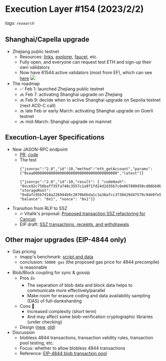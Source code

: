 # Execution Layer #154 (2023/2/2)

###### tags: `research`

## Shanghai/Capella upgrade
- Zhejiang public testnet
    - Resources: [links](https://zhejiang.ethpandaops.io/), [explorer](https://zhejiang.beaconcha.in/), [faucet](https://faucet.zhejiang.ethpandaops.io/), etc.
    - Fully open, and everyone can request test ETH and sign-up their own validators
    - Now have 61544 active validators (most from EF), which can see [here](https://zhejiang.beaconcha.in/)
            ![](https://i.imgur.com/8mQJ2aq.png)
- The roadmap
    - ✅ Feb 1: launched Zhejiang public testnet
    - 🔜 Feb 7: activating Shanghai upgrade on Zhejiang
    - 🔜 Feb 9: decide when to active Shanghai upgrade on Sepolia testnet (next ACD-C call)
    - 🔜 late Feb or early March: activating Shanghai upgrade on Goerli testnet
    - 🔜 mid-March: Shanghai upgrade on mainnet
## Execution-Layer Specifications
- New JASON-RPC endpoint
    - [PR](https://github.com/ethereum/execution-apis/pull/329), [code](https://github.com/ethereum/execution-apis/pull/329/files)
    - The test
        ```json!
        {"jsonrpc":"2.0","id":10,"method":"eth_getAccount","params":["0xaa00000000000000000000000000000000000000","latest"]}

        {"jsonrpc":"2.0","id":10,"result": { "codeHash": "0xce92c756baff35fa740c3557c1a971fd24d2d35b7c8e067880d50cd86bb0bc99", "storageRoot": "0x8afc95b7d18a226944b9c2070b6bda1c3a36afcc3730429d47579c94b9fe5850", "balance": "0x1", "nonce": "0x1"}}
        ```
- Transition from RLP to SSZ
    - 🔥 Vitalik's proposal: [Proposed transaction SSZ refactoring for Cancun](https://notes.ethereum.org/@vbuterin/transaction_ssz_refactoring)
    - EIP draft: [SSZ transactions, receipts, and withdrawals](https://github.com/ethereum/EIPs/pull/6404/files#diff-a5425f21f2cd6d8408b1a73dd0a29ecfd0a132b3e62f8b111cd8a7b82b697b13)
## Other major upgrades (EIP-4844 only)
- Gas pricing
    - imapp's benchmark: [ script and data](https://github.com/imapp-pl/benchmarking/tree/precompiles_benchmark/shanghai)
    - conclusion: `50000 gas` (the proposed gas price for 4844 precompile) is reasonable
- Blob/Block coupling for sync & gossip
    - Pros 👍
        - The separation of blob data and block data helps to communicate more effectively/parallel
        - Make room for erasure coding and data availability sampling (DAS) of full-danksharding
    - Cons 🚧
        - Increased complexity (short term)
        - And may affect some blob-verification cryptographic libraries (under checking)
    - Design ([new](https://hackmd.io/cmYisgxkRuGe9NjX4gr97A?view), [old](https://notes.ethereum.org/RLOGb1hYQ0aWt3hcVgzhgQ))
- Discussion
    - blobless 4844 transactions, transaction validity rules, transaction pool testing, etc.
    - Focus: whether to allow blobless 4844 transactions 
    - Reference: [EIP-4844 blob transaction pool](https://gist.github.com/karalabe/e1c4e4c2a226926498cc9816d383cecb)